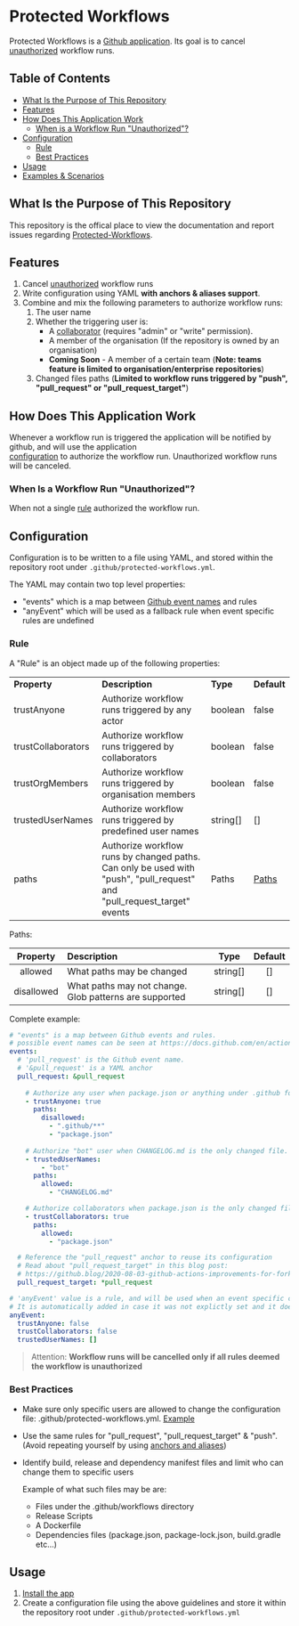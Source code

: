 # Protected Workflows
Protected Workflows is a [Github application](https://github.com/apps/protected-workflows). Its goal is to cancel [unauthorized](#when-is-a-workflow-run-unauthorized) workflow runs.

## Table of Contents
* [What Is the Purpose of This Repository](#what-is-the-purpose-of-this-repository)
* [Features](#features)
* [How Does This Application Work](#how-does-it-work)
  * [When is a Workflow Run "Unauthorized"?](#when-is-a-workflow-run-unauthorized)
* [Configuration](#configuration)
  * [Rule](#rule)
  * [Best Practices](#best-practices)
* [Usage](#usage)
* [Examples & Scenarios](/examples-and-scenarios.md)

## What Is the Purpose of This Repository
This repository is the offical place to view the documentation and report issues regarding [Protected-Workflows](https://github.com/apps/protected-workflows).

## Features
1. Cancel [unauthorized](#when-is-a-workflow-run-unauthorized) workflow runs
2. Write configuration using YAML **with anchors & aliases support**.
3. Combine and mix the following parameters to authorize workflow runs:
	1. The user name
	2. Whether the triggering user is:
		- A [collaborator](https://docs.github.com/en/free-pro-team@latest/github/setting-up-and-managing-your-github-user-account/inviting-collaborators-to-a-personal-repository) (requires "admin" or "write" permission).
		- A member of the organisation (If the repository is owned by an organisation)
		- **Coming Soon** - A member of a certain team (**Note: teams feature is limited to organisation/enterprise repositories**)
	3. Changed files paths (**Limited to workflow runs triggered by "push", "pull_request" or "pull_request_target"**)

## How Does This Application Work
Whenever a workflow run is triggered the application will be notified by github, and will use the application  
[configuration](#configuration) to authorize the workflow run. Unauthorized workflow runs will be canceled.

### When Is a Workflow Run "Unauthorized"?
When not a single [rule](#rule) authorized the workflow run.

## Configuration
Configuration is to be written to a file using YAML, and stored within the
repository root under `.github/protected-workflows.yml`.

The YAML may contain two top level properties:
 - "events" which is a map between [Github event names](https://docs.github.com/en/actions/reference/events-that-trigger-workflows) and rules
 - "anyEvent" which will be used as a fallback rule when event specific rules are undefined 

### Rule
A "Rule" is an object made up of the following properties:

<table>
    <tr>
	<td><b>Property</b></td>
	<td><b>Description</b></td>
	<td><b>Type</b></td>
	<td><b>Default</b></td>
    </tr>
    <tr>
        <td>trustAnyone</td>
        <td>Authorize workflow runs triggered by any actor</td>
        <td>boolean</td>
        <td>false</td>
    </tr>
    <tr>
        <td>trustCollaborators</td>
        <td>Authorize workflow runs triggered by collaborators</td>
        <td>boolean</td>
        <td>false</td>
    </tr>
    <tr>
        <td>trustOrgMembers</td>
        <td>Authorize workflow runs triggered by organisation members</td>
        <td>boolean</td>
        <td>false</td>
    </tr>	
    <tr>
        <td>trustedUserNames</td>
        <td>Authorize workflow runs triggered by predefined user names</td>
        <td>string[]</td>
        <td>[]</td>
    </tr>	
    <tr>
        <td>paths</td>
        <td>Authorize workflow runs by changed paths. Can only be used with "push", "pull_request" and "pull_request_target" events</td>
        <td>Paths</td>
        <td><a href="#user-content-rule-paths">Paths</a></td>
    </tr>
</table>

<a id="rule-paths"></a>
Paths:

| **Property** | **Description**                                        | **Type** | **Default** |
|:------------:|:-------------------------------------------------------|:--------:|:-----------:|
| allowed      | What paths may be changed                              | string[] | []          |
| disallowed   | What paths may not change. Glob patterns are supported | string[] | []          |

Complete example:

```yaml
# "events" is a map between Github events and rules.
# possible event names can be seen at https://docs.github.com/en/actions/reference/events-that-trigger-workflows
events:
  # 'pull_request' is the Github event name.
  # '&pull_request' is a YAML anchor
  pull_request: &pull_request
  
    # Authorize any user when package.json or anything under .github folder was not changed.
    - trustAnyone: true
      paths:
      	disallowed:
          - ".github/**"
          - "package.json"
    
    # Authorize "bot" user when CHANGELOG.md is the only changed file.
    - trustedUserNames:
        - "bot"
      paths:
        allowed:
          - "CHANGELOG.md"

    # Authorize collaborators when package.json is the only changed file.
    - trustCollaborators: true
      paths:
        allowed:
          - "package.json"

  # Reference the "pull_request" anchor to reuse its configuration
  # Read about "pull_request_target" in this blog post:
  # https://github.blog/2020-08-03-github-actions-improvements-for-fork-and-pull-request-workflows/
  pull_request_target: *pull_request

# 'anyEvent' value is a rule, and will be used when an event specific configuration is not set.
# It is automatically added in case it was not explictly set and it does not supports the 'paths' property.
anyEvent:
  trustAnyone: false
  trustCollaborators: false
  trustedUserNames: []
```

> Attention: **Workflow runs will be cancelled only if all rules deemed the workflow is unauthorized**

### Best Practices
- Make sure only specific users are allowed to change the configuration file: .github/protected-workflows.yml. [Example](https://github.com/eladchen/protected-workflows/blob/main/examples-and-scenarios.md#prevent-changing-mission-critical-files)
- Use the same rules for "pull_request", "pull_request_target" & "push". (Avoid repeating yourself by using [anchors and aliases](https://github.com/eladchen/protected-workflows/blob/main/examples-and-scenarios.md#avoid-repeating-the-same-rules-for-two-or-more-events))
- Identify build, release and dependency manifest files and limit who can change them to specific users  

  Example of what such files may be are:
  - Files under the .github/workflows directory
  - Release Scripts
  - A Dockerfile
  - Dependencies files (package.json, package-lock.json, build.gradle etc...)

## Usage
1. [Install the app](https://github.com/apps/protected-workflows)
2. Create a configuration file using the above guidelines and store it within the repository root under `.github/protected-workflows.yml`
